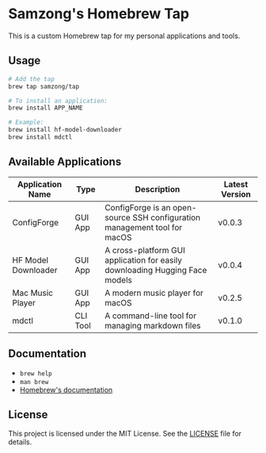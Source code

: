 # Samzong's Homebrew Tap

This is a custom Homebrew tap for my personal applications and tools.

## Usage

```bash
# Add the tap
brew tap samzong/tap

# To install an application:
brew install APP_NAME

# Example:
brew install hf-model-downloader
brew install mdctl
```

## Available Applications

| Application Name    | Type     | Description                                                                 | Latest Version |
| ------------------- | -------- | --------------------------------------------------------------------------- | -------------- |
| ConfigForge         | GUI App  | ConfigForge is an open-source SSH configuration management tool for macOS   | v0.0.3         |
| HF Model Downloader | GUI App  | A cross-platform GUI application for easily downloading Hugging Face models | v0.0.4         |
| Mac Music Player    | GUI App  | A modern music player for macOS                                             | v0.2.5         |
| mdctl               | CLI Tool | A command-line tool for managing markdown files                             | v0.1.0         |

## Documentation

- `brew help`
- `man brew`
- [Homebrew's documentation](https://docs.brew.sh)

## License

This project is licensed under the MIT License. See the [LICENSE](LICENSE) file for details.
